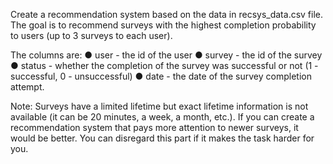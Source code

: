Create a recommendation system based on the data in recsys_data.csv file. The goal
is to recommend surveys with the highest completion probability to users (up to 3
surveys to each user).

The columns are:
● user - the id of the user
● survey - the id of the survey
● status - whether the completion of the survey was successful or not (1 -
successful, 0 - unsuccessful)
● date - the date of the survey completion attempt.

Note: Surveys have a limited lifetime but exact lifetime information is not available
(it can be 20 minutes, a week, a month, etc.). If you can create a recommendation
system that pays more attention to newer surveys, it would be better. You can
disregard this part if it makes the task harder for you.